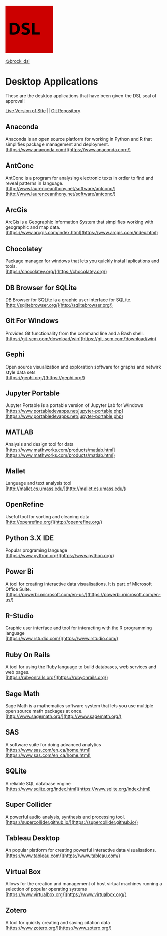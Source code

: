 ![DSL Logo](dsl_logo.png)

[@brock_dsl](https://twitter.com/brock_dsl)

# Desktop Applications  
These are the desktop applications that have been given the  DSL seal of approval!  

[Live Version of Site](https://brockdsl.github.io/Desktop-Programs/)
 || [Git Repository](https://github.com/BrockDSL/Desktop-Programs/)

## Anaconda  
Anaconda is an open source platform for working in Python and R that simplifies package management and deployment.  
[https://www.anaconda.com/](https://www.anaconda.com/)  
  
## AntConc  
AntConc is a program for analysing electronic texts in order to find and reveal patterns in language.  
[http://www.laurenceanthony.net/software/antconc/](http://www.laurenceanthony.net/software/antconc/)  
  
## ArcGis  
ArcGis is a Geographic Information System that simplifies working with geographic and map data.  
[https://www.arcgis.com/index.html](https://www.arcgis.com/index.html)  
  
## Chocolatey  
Package manager for windows that lets you quickly install aplications and tools.  
[https://chocolatey.org/](https://chocolatey.org/)  
  
## DB Browser for SQLite  
DB Browser for SQLite ia a graphic user interface for SQLite.  
[http://sqlitebrowser.org/](http://sqlitebrowser.org/)  
  
## Git For Windows  
Provides Git functionality from the command line and a Bash shell.  
[https://git-scm.com/download/win](https://git-scm.com/download/win)  
  
## Gephi  
Open source visualization and exploration software for graphs and netwirk style data sets  
[https://gephi.org/](https://gephi.org/)  
  
## Jupyter Portable  
Jupyter Portable is a portable version of Jupyter Lab for Windows  
[https://www.portabledevapps.net/jupyter-portable.php](https://www.portabledevapps.net/jupyter-portable.php)  
  
## MATLAB  
Analysis and design tool for data  
[https://www.mathworks.com/products/matlab.html](https://www.mathworks.com/products/matlab.html)  
  
## Mallet  
Language and text analysis tool  
[http://mallet.cs.umass.edu/](http://mallet.cs.umass.edu/)  
  
## OpenRefine  
Useful tool for sorting and cleaning data  
[http://openrefine.org/](http://openrefine.org/)  
  
## Python 3.X  IDE  
Popular programing language  
[https://www.python.org/](https://www.python.org/)  
  
## Power Bi  
A tool for creating interactive data visualisations.  It is part of Microsoft Office Suite.  
[https://powerbi.microsoft.com/en-us/](https://powerbi.microsoft.com/en-us/)  
  
## R-Studio  
Graphic user interface and tool for interacting with the R programming language  
[https://www.rstudio.com/](https://www.rstudio.com/)  
  
## Ruby On Rails  
A tool for using the Ruby language to build databases, web services and web pages.  
[https://rubyonrails.org/](https://rubyonrails.org/)  
  
## Sage Math  
Sage Math is a mathematics software system that lets you use multiple open source math packages at once.  
[http://www.sagemath.org/](http://www.sagemath.org/)  
  
## SAS  
A software suite for doing advanced analytics  
[https://www.sas.com/en_ca/home.html](https://www.sas.com/en_ca/home.html)  
  
## SQLite  
A reliable SQL database engine  
[https://www.sqlite.org/index.html](https://www.sqlite.org/index.html)  
  
## Super Collider
A powerful audio analysis, synthesis and processing tool.  
[https://supercollider.github.io/](https://supercollider.github.io/)  
  
## Tableau Desktop  
An popular platform for creating powerful interactive data visualisations.  
[https://www.tableau.com/](https://www.tableau.com/)  
  
## Virtual Box
Allows for the creation and management of host virtual machines running a selection of popular operating systems  
[https://www.virtualbox.org/](https://www.virtualbox.org/)  
  
## Zotero  
A tool for quickly creating and saving citation data  
[https://www.zotero.org/](https://www.zotero.org/)  
  
